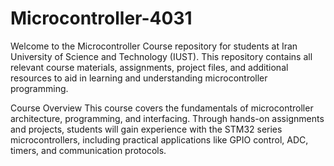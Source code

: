 # Microcontroller-4031
Welcome to the Microcontroller Course repository for students at Iran University of Science and Technology (IUST). This repository contains all relevant course materials, assignments, project files, and additional resources to aid in learning and understanding microcontroller programming.

Course Overview
This course covers the fundamentals of microcontroller architecture, programming, and interfacing. Through hands-on assignments and projects, students will gain experience with the STM32 series microcontrollers, including practical applications like GPIO control, ADC, timers, and communication protocols.
